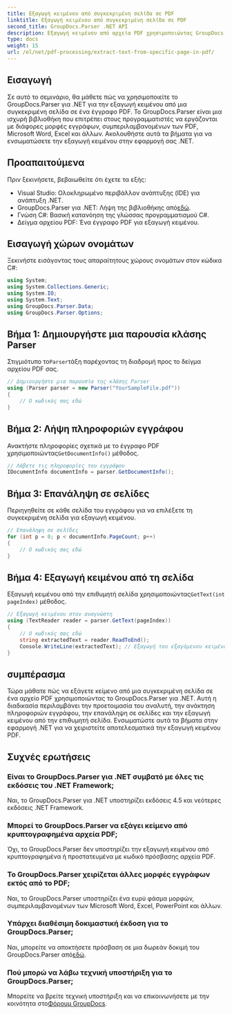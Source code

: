 ```yaml
---
title: Εξαγωγή κειμένου από συγκεκριμένη σελίδα σε PDF
linktitle: Εξαγωγή κειμένου από συγκεκριμένη σελίδα σε PDF
second_title: GroupDocs.Parser .NET API
description: Εξαγωγή κειμένου από αρχεία PDF χρησιμοποιώντας GroupDocs.Parser για .NET. Ανακτήστε εύκολα συγκεκριμένο περιεχόμενο σελίδας με αυτήν την ισχυρή βιβλιοθήκη.
type: docs
weight: 15
url: /el/net/pdf-processing/extract-text-from-specific-page-in-pdf/
---
```

## Εισαγωγή
Σε αυτό το σεμινάριο, θα μάθετε πώς να χρησιμοποιείτε το GroupDocs.Parser για .NET για την εξαγωγή κειμένου από μια συγκεκριμένη σελίδα σε ένα έγγραφο PDF. Το GroupDocs.Parser είναι μια ισχυρή βιβλιοθήκη που επιτρέπει στους προγραμματιστές να εργάζονται με διάφορες μορφές εγγράφων, συμπεριλαμβανομένων των PDF, Microsoft Word, Excel και άλλων. Ακολουθήστε αυτά τα βήματα για να ενσωματώσετε την εξαγωγή κειμένου στην εφαρμογή σας .NET.
## Προαπαιτούμενα
Πριν ξεκινήσετε, βεβαιωθείτε ότι έχετε τα εξής:
- Visual Studio: Ολοκληρωμένο περιβάλλον ανάπτυξης (IDE) για ανάπτυξη .NET.
-  GroupDocs.Parser για .NET: Λήψη της βιβλιοθήκης από[εδώ](https://releases.groupdocs.com/parser/net/).
- Γνώση C#: Βασική κατανόηση της γλώσσας προγραμματισμού C#.
- Δείγμα αρχείου PDF: Ένα έγγραφο PDF για εξαγωγή κειμένου.

## Εισαγωγή χώρων ονομάτων
Ξεκινήστε εισάγοντας τους απαραίτητους χώρους ονομάτων στον κώδικα C#:
```csharp
using System;
using System.Collections.Generic;
using System.IO;
using System.Text;
using GroupDocs.Parser.Data;
using GroupDocs.Parser.Options;
```
## Βήμα 1: Δημιουργήστε μια παρουσία κλάσης Parser
 Στιγμιότυπο το`Parser`τάξη παρέχοντας τη διαδρομή προς το δείγμα αρχείου PDF σας.
```csharp
// Δημιουργήστε μια παρουσία της κλάσης Parser
using (Parser parser = new Parser("YourSampleFile.pdf"))
{
    // Ο κωδικός σας εδώ
}
```
## Βήμα 2: Λήψη πληροφοριών εγγράφου
 Ανακτήστε πληροφορίες σχετικά με το έγγραφο PDF χρησιμοποιώντας`GetDocumentInfo()` μέθοδος.
```csharp
// Λάβετε τις πληροφορίες του εγγράφου
IDocumentInfo documentInfo = parser.GetDocumentInfo();
```
## Βήμα 3: Επανάληψη σε σελίδες
Περιηγηθείτε σε κάθε σελίδα του εγγράφου για να επιλέξετε τη συγκεκριμένη σελίδα για εξαγωγή κειμένου.
```csharp
// Επανάληψη σε σελίδες
for (int p = 0; p < documentInfo.PageCount; p++)
{
    // Ο κωδικός σας εδώ
}
```
## Βήμα 4: Εξαγωγή κειμένου από τη σελίδα
 Εξαγωγή κειμένου από την επιθυμητή σελίδα χρησιμοποιώντας`GetText(int pageIndex)` μέθοδος.
```csharp
// Εξαγωγή κειμένου στον αναγνώστη
using (TextReader reader = parser.GetText(pageIndex))
{
    // Ο κωδικός σας εδώ
    string extractedText = reader.ReadToEnd();
    Console.WriteLine(extractedText); // Εξαγωγή του εξαγόμενου κειμένου
}
```

## συμπέρασμα
Τώρα μάθατε πώς να εξάγετε κείμενο από μια συγκεκριμένη σελίδα σε ένα αρχείο PDF χρησιμοποιώντας το GroupDocs.Parser για .NET. Αυτή η διαδικασία περιλαμβάνει την προετοιμασία του αναλυτή, την ανάκτηση πληροφοριών εγγράφου, την επανάληψη σε σελίδες και την εξαγωγή κειμένου από την επιθυμητή σελίδα. Ενσωματώστε αυτά τα βήματα στην εφαρμογή .NET για να χειριστείτε αποτελεσματικά την εξαγωγή κειμένου PDF.

## Συχνές ερωτήσεις
### Είναι το GroupDocs.Parser για .NET συμβατό με όλες τις εκδόσεις του .NET Framework;
Ναι, το GroupDocs.Parser για .NET υποστηρίζει εκδόσεις 4.5 και νεότερες εκδόσεις .NET Framework.
### Μπορεί το GroupDocs.Parser να εξάγει κείμενο από κρυπτογραφημένα αρχεία PDF;
Όχι, το GroupDocs.Parser δεν υποστηρίζει την εξαγωγή κειμένου από κρυπτογραφημένα ή προστατευμένα με κωδικό πρόσβασης αρχεία PDF.
### Το GroupDocs.Parser χειρίζεται άλλες μορφές εγγράφων εκτός από το PDF;
Ναι, το GroupDocs.Parser υποστηρίζει ένα ευρύ φάσμα μορφών, συμπεριλαμβανομένων των Microsoft Word, Excel, PowerPoint και άλλων.
### Υπάρχει διαθέσιμη δοκιμαστική έκδοση για το GroupDocs.Parser;
 Ναι, μπορείτε να αποκτήσετε πρόσβαση σε μια δωρεάν δοκιμή του GroupDocs.Parser από[εδώ](https://releases.groupdocs.com/).
### Πού μπορώ να λάβω τεχνική υποστήριξη για το GroupDocs.Parser;
 Μπορείτε να βρείτε τεχνική υποστήριξη και να επικοινωνήσετε με την κοινότητα στο[Φόρουμ GroupDocs](https://forum.groupdocs.com/c/parser/17).